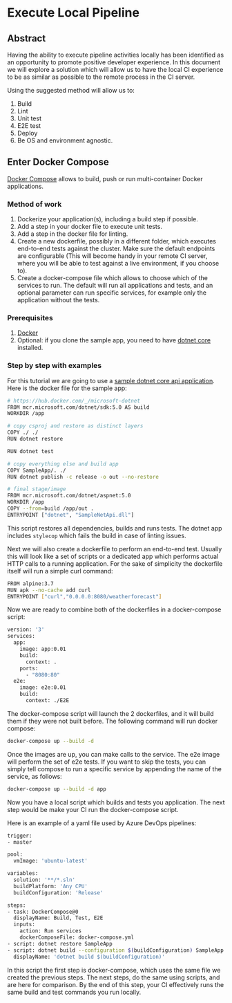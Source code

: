 # Execute Local Pipeline

## Abstract

Having the ability to execute pipeline activities locally has been identified as an opportunity to promote positive developer experience.
In this document we will explore a solution which will allow us to have the local CI experience to be as similar as possible to the remote process in the CI server.

Using the suggested method will allow us to:

1. Build
2. Lint
3. Unit test
4. E2E test
5. Deploy
6. Be OS and environment agnostic.

## Enter Docker Compose

[Docker Compose](https://docs.docker.com/compose/) allows to build, push or run multi-container Docker applications.

### Method of work

1. Dockerize your application(s), including a build step if possible.
2. Add a step in your docker file to execute unit tests.
3. Add a step in the docker file for linting.
4. Create a new dockerfile, possibly in a different folder, which executes end-to-end tests against the cluster. Make sure the default endpoints are configurable (This will become handy in your remote CI server, where you will be able to test against a live environment, if you choose to).
5. Create a docker-compose file which allows to choose which of the services to run. The default will run all applications and tests, and an optional parameter can run specific services, for example only the application without the tests.

### Prerequisites

1. [Docker](https://www.docker.com/products/docker-desktop)
2. Optional: if you clone the sample app, you need to have [dotnet core](https://dotnet.microsoft.com/download) installed.

### Step by step with examples

For this tutorial we are going to use a [sample dotnet core api application](https://github.com/itye-msft/cse-engagement-template).
Here is the docker file for the sample app:

```sh
# https://hub.docker.com/_/microsoft-dotnet
FROM mcr.microsoft.com/dotnet/sdk:5.0 AS build
WORKDIR /app

# copy csproj and restore as distinct layers
COPY ./ ./
RUN dotnet restore

RUN dotnet test

# copy everything else and build app
COPY SampleApp/. ./
RUN dotnet publish -c release -o out --no-restore

# final stage/image
FROM mcr.microsoft.com/dotnet/aspnet:5.0
WORKDIR /app
COPY --from=build /app/out .
ENTRYPOINT ["dotnet", "SampleNetApi.dll"]
```

This script restores all dependencies, builds and runs tests. The dotnet app includes `stylecop` which fails the build in case of linting issues.

Next we will also create a dockerfile to perform an end-to-end test. Usually this will look like a set of scripts or a dedicated app which performs actual HTTP calls to a running application.
For the sake of simplicity the dockerfile itself will run a simple curl command:

```sh
FROM alpine:3.7
RUN apk --no-cache add curl
ENTRYPOINT ["curl","0.0.0.0:8080/weatherforecast"]
```

Now we are ready to combine both of the dockerfiles in a docker-compose script:

```sh
version: '3'
services:
  app:
    image: app:0.01
    build:
      context: .
    ports:
      - "8080:80"
  e2e:
    image: e2e:0.01
    build:
      context: ./E2E
```

The docker-compose script will launch the 2 dockerfiles, and it will build them if they were not built before.
The following command will run docker compose:

```sh
docker-compose up --build -d
```

Once the images are up, you can make calls to the service. The e2e image will perform the set of e2e tests.
If you want to skip the tests, you can simply tell compose to run a specific service by appending the name of the service, as follows:

```sh
docker-compose up --build -d app
```

Now you have a local script which builds and tests you application.
The next step would be make your CI run the docker-compose script.

Here is an example of a yaml file used by Azure DevOps pipelines:

```sh
trigger:
- master

pool:
  vmImage: 'ubuntu-latest'

variables:
  solution: '**/*.sln'
  buildPlatform: 'Any CPU'
  buildConfiguration: 'Release'

steps:
- task: DockerCompose@0
  displayName: Build, Test, E2E
  inputs:
    action: Run services
    dockerComposeFile: docker-compose.yml
- script: dotnet restore SampleApp
- script: dotnet build --configuration $(buildConfiguration) SampleApp
  displayName: 'dotnet build $(buildConfiguration)'
```

In this script the first step is docker-compose, which uses the same file we created the previous steps.
The next steps, do the same using scripts, and are here for comparison.
By the end of this step, your CI effectively runs the same build and test commands you run locally.
